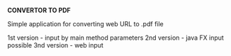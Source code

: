 **CONVERTOR TO PDF**

Simple application for converting web URL to .pdf file

1st version - input by main method parameters
2nd version - java FX input
possible 3nd version - web input
